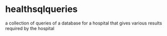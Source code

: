 # healthsqlqueries
a collection of queries of a database for a hospital that gives various results required by the hospital
